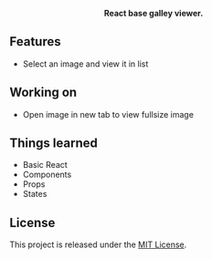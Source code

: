 <p align="center">
<b>React base galley viewer.</b>
</p>

## Features

- Select an image and view it in list 

## Working on

- Open image in new tab to view fullsize image

## Things learned

- Basic React
- Components
- Props
- States


## License

This project is released under the [MIT License](LICENSE).